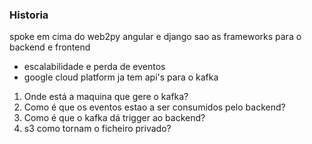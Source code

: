 ### Historia

spoke em cima do web2py
angular e django sao as frameworks para o backend e frontend

- escalabilidade e perda de eventos
- google cloud platform ja tem api's para o kafka

1. Onde está a maquina que gere o kafka?
2. Como é que os eventos estao a ser consumidos pelo backend? 
3. Como é que o kafka dá trigger ao backend? 
4. s3 como tornam o ficheiro privado?
